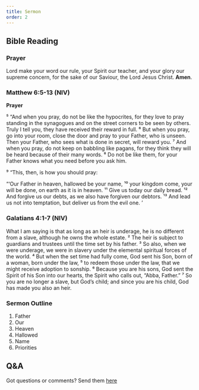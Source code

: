 ```yaml
---
title: Sermon 
order: 2
---
```


## Bible Reading

### Prayer
Lord make your word our rule, your Spirit our teacher, and your glory our supreme concern, for the sake of our Saviour, the Lord Jesus Christ. **Amen**.

### Matthew 6:5-13 (NIV)

**Prayer**

⁵ “And when you pray, do not be like the hypocrites, for they love to pray standing in the synagogues and on the street corners to be seen by others. Truly I tell you, they have received their reward in full. ⁶ But when you pray, go into your room, close the door and pray to your Father, who is unseen. Then your Father, who sees what is done in secret, will reward you. ⁷ And when you pray, do not keep on babbling like pagans, for they think they will be heard because of their many words. ⁸ Do not be like them, for your Father knows what you need before you ask him.

⁹ “This, then, is how you should pray:

“‘Our Father in heaven,
hallowed be your name,
¹⁰ your kingdom come,
your will be done,
on earth as it is in heaven.
¹¹ Give us today our daily bread.
¹² And forgive us our debts,
as we also have forgiven our debtors.
¹³ And lead us not into temptation, 
but deliver us from the evil one. ’

### Galatians 4:1-7 (NIV)

What I am saying is that as long as an heir is underage, he is no different from a slave, although he owns the whole estate. ² The heir is subject to guardians and trustees until the time set by his father. ³ So also, when we were underage, we were in slavery under the elemental spiritual forces of the world. ⁴ But when the set time had fully come, God sent his Son, born of a woman, born under the law, ⁵ to redeem those under the law, that we might receive adoption to sonship. ⁶ Because you are his sons, God sent the Spirit of his Son into our hearts, the Spirit who calls out, “Abba, Father.” ⁷ So you are no longer a slave, but God’s child; and since you are his child, God has made you also an heir.

### Sermon Outline
1. Father
2. Our
3. Heaven
4. Hallowed
5. Name
6. Priorities

## Q&A
Got questions or comments? Send them [here](https://tinyurl.com/SGHACQuestionsAnswers)
